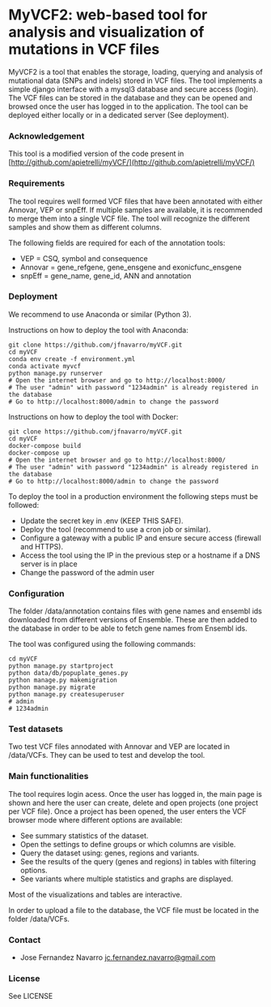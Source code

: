 

# MyVCF2: web-based tool for analysis and visualization of mutations in VCF files

MyVCF2 is a tool that enables the storage, loading, querying and analysis of mutational
data (SNPs and indels) stored in VCF files. The tool implements a simple django 
interface with a mysql3 database and secure access (login). The VCF files can be 
stored in the database and they can be opened and browsed once the user has logged
in to the application. The tool can be deployed either locally or in a dedicated
server (See deployment).

### Acknowledgement

This tool is a modified version of the code present in [http://github.com/apietrelli/myVCF/](http://github.com/apietrelli/myVCF/)

### Requirements 

The tool requires well formed VCF files that have been annotated with either Annovar,
VEP or snpEff. If multiple samples are available, it is recommended to merge them into
a single VCF file. The tool will recognize the different samples and show them as different
columns. 

The following fields are required for each of the annotation tools:

* VEP = CSQ, symbol and consequence 
* Annovar = gene_refgene, gene_ensgene and exonicfunc_ensgene
* snpEff = gene_name, gene_id, ANN and annotation

### Deployment

We recommend to use Anaconda or similar (Python 3).

Instructions on how to deploy the tool with Anaconda:


``` shell
git clone https://github.com/jfnavarro/myVCF.git
cd myVCF
conda env create -f environment.yml
conda activate myvcf
python manage.py runserver
# Open the internet browser and go to http://localhost:8000/
# The user "admin" with password "1234admin" is already registered in the database
# Go to http://localhost:8000/admin to change the password
```

Instructions on how to deploy the tool with Docker:


``` shell
git clone https://github.com/jfnavarro/myVCF.git
cd myVCF
docker-compose build
docker-compose up
# Open the internet browser and go to http://localhost:8000/
# The user "admin" with password "1234admin" is already registered in the database
# Go to http://localhost:8000/admin to change the password
```

To deploy the tool in a production environment the following
steps must be followed:

* Update the secret key in .env (KEEP THIS SAFE). 
* Deploy the tool (recommend to use a cron job or similar). 
* Configure a gateway with a public IP and ensure secure access (firewall and HTTPS).
* Access the tool using the IP in the previous step or a hostname if a DNS server is in place
* Change the password of the admin user

### Configuration

The folder /data/annotation contains files with gene names and ensembl ids 
downloaded from different versions of Ensemble. These are then added to the database
in order to be able to fetch gene names from Ensembl ids. 

The tool was configured using the following commands:

``` shell
cd myVCF
python manage.py startproject 
python data/db/popuplate_genes.py 
python manage.py makemigration
python manage.py migrate
python manage.py createsuperuser
# admin 
# 1234admin
``` 

### Test datasets
Two test VCF files annodated with Annovar and VEP are located
in /data/VCFs. They can be used to test and develop the tool. 

### Main functionalities

The tool requires login acess. Once the user has logged in, the main page
is shown and here the user can create, delete and open projects (one project per VCF file).
Once a project has been opened, the user enters the VCF browser mode where different
options are available: 

* See summary statistics of the dataset.
* Open the settings to define groups or which columns are visible.
* Query the dataset using: genes, regions and variants. 
* See the results of the query (genes and regions) in tables with filtering options. 
* See variants where multiple statistics and graphs are displayed. 

Most of the visualizations and tables are interactive. 

In order to upload a file to the database, the VCF file must
be located in the folder /data/VCFs. 

### Contact

* Jose Fernandez Navarro [jc.fernandez.navarro@gmail.com](mailto:jc.fernandez.navarro@gmail.com)

### License 
See LICENSE

